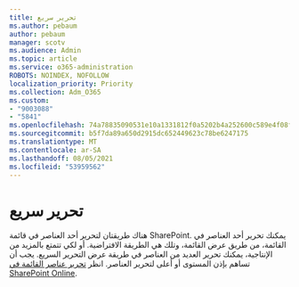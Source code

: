 ```yaml
---
title: تحرير سريع
ms.author: pebaum
author: pebaum
manager: scotv
ms.audience: Admin
ms.topic: article
ms.service: o365-administration
ROBOTS: NOINDEX, NOFOLLOW
localization_priority: Priority
ms.collection: Adm_O365
ms.custom:
- "9003088"
- "5841"
ms.openlocfilehash: 74a78835090531e10a1331812f0a5202b4a252600c589e4f08ff891398a3cc3d
ms.sourcegitcommit: b5f7da89a650d2915dc652449623c78be6247175
ms.translationtype: MT
ms.contentlocale: ar-SA
ms.lasthandoff: 08/05/2021
ms.locfileid: "53959562"
---
```

# <a name="quick-edit"></a>تحرير سريع

هناك طريقتان لتحرير أحد العناصر في قائمة SharePoint. يمكنك تحرير أحد العناصر في القائمة، من طريق عرض القائمة، وتلك هي الطريقة الافتراضية. أو لكي تتمتع بالمزيد من الإنتاجية، يمكنك تحرير العديد من العناصر في طريقة عرض التحرير السريع. يجب أن تساهم بإذن المستوى أو أعلى لتحرير العناصر. انظر [تحرير عناصر القائمة في SharePoint Online](https://support.microsoft.com/office/dac1a1c3-a80b-4082-ba57-715cf613d0f7).
